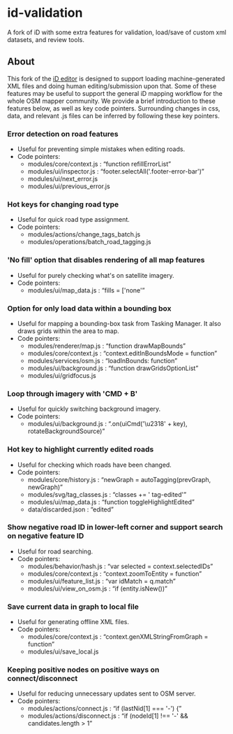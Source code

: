 # id-validation

A fork of iD with some extra features for validation, load/save of custom xml datasets, and review tools.

## About
This fork of the [iD editor](https://github.com/openstreetmap/iD) is designed to support loading machine-generated XML files and doing human editing/submission upon that. Some of these features may be useful to support the general iD mapping workflow for the whole OSM mapper community. We provide a brief introduction to these features below, as well as key code pointers. Surrounding changes in css, data, and relevant .js files can be inferred by following these key pointers.

### Error detection on road features
* Useful for preventing simple mistakes when editing roads.
* Code pointers:
  - modules/core/context.js : “function refillErrorList”
  - modules/ui/inspector.js : “footer.selectAll('.footer-error-bar')”
  - modules/ui/next_error.js
  - modules/ui/previous_error.js

### Hot keys for changing road type
* Useful for quick road type assignment.
* Code pointers:
  - modules/actions/change_tags_batch.js
  - modules/operations/batch_road_tagging.js

### 'No fill' option that disables rendering of all map features
* Useful for purely checking what's on satellite imagery.
* Code pointers:
  - modules/ui/map_data.js : “fills = \['none'”

### Option for only load data within a bounding box
* Useful for mapping a bounding-box task from Tasking Manager. It also draws grids within the area to map.
* Code pointers:
  - modules/renderer/map.js : “function drawMapBounds”
  - modules/core/context.js : “context.editInBoundsMode = function”
  - modules/services/osm.js : “loadInBounds: function”
  - modules/ui/background.js : “function drawGridsOptionList”
  - modules/ui/gridfocus.js

### Loop through imagery with 'CMD + B'
* Useful for quickly switching background imagery.
* Code pointers:
  - modules/ui/background.js : “.on(uiCmd('\u2318' + key), rotateBackgroundSource)”

### Hot key to highlight currently edited roads
* Useful for checking which roads have been changed.
* Code pointers:
  - modules/core/history.js : “newGraph = autoTagging(prevGraph, newGraph)”
  - modules/svg/tag_classes.js : “classes += ' tag-edited'”
  - modules/ui/map_data.js : “function toggleHighlightEdited”
  - data/discarded.json : “edited”

### Show negative road ID in lower-left corner and support search on negative feature ID
* Useful for road searching.
* Code pointers:
  - modules/behavior/hash.js : “var selected = context.selectedIDs”
  - modules/core/context.js : “context.zoomToEntity = function”
  - modules/ui/feature_list.js : “var idMatch = q.match”
  - modules/ui/view_on_osm.js : “if (entity.isNew())”

### Save current data in graph to local file
* Useful for generating offline XML files.
* Code pointers:
  - modules/core/context.js : “context.genXMLStringFromGraph = function”
  - modules/ui/save_local.js

### Keeping positive nodes on positive ways on connect/disconnect
* Useful for reducing unnecessary updates sent to OSM server.
* Code pointers:
  - modules/actions/connect.js : “if (lastNid[1] === '-') {”
  - modules/actions/disconnect.js : “if (nodeId[1] !== '-' && candidates.length > 1”
